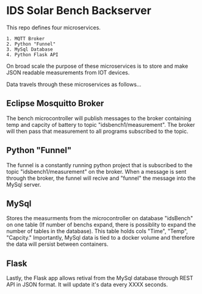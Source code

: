 # IDS Solar Bench Backserver

This repo defines four microservices.

    1. MQTT Broker
    2. Python "Funnel"
    3. MySql Database
    4. Python Flask API

On broad scale the purpose of these microservices is to store and make JSON readable measurements from IOT devices. 

Data travels through these microservices as follows...

## Eclipse Mosquitto Broker

The bench microcontroller will publish messages to the broker containing temp and capcity of battery to topic "idsbench1/measurement". The broker will then pass that measurement to all programs subscribed to the topic.

## Python "Funnel"

The funnel is a constantly running python project that is subscribed to the topic "idsbench1/measurement" on the broker. When a message is sent through the broker, the funnel will recive and "funnel" the message into the MySql server.

## MySql

Stores the measurments from the microcontroller on database "idsBench" on one table (If number of benchs expand, there is possiblity to expand the number of tables in the database). This table holds cols "Time", "Temp", "Capcity." Importantly, MySql data is tied to a docker volume and therefore the data will persist between containers.

## Flask

Lastly, the Flask app allows retival from the MySql database through REST API in JSON format. It will update it's data every XXXX seconds.